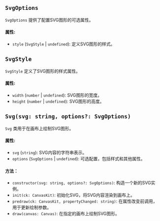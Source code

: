 ## `SvgOptions`

`SvgOptions` 提供了配置SVG图形的可选属性。

#### 属性:

- `style` (`SvgStyle` | `undefined`): 定义SVG图形的样式。

## `SvgStyle`

`SvgStyle` 定义了SVG图形的样式属性。

#### 属性:

- `width` (`number` | `undefined`): SVG图形的宽度。
- `height` (`number` | `undefined`): SVG图形的高度。

## `Svg(svg: string, options?: SvgOptions)`

`Svg` 类用于在画布上绘制SVG图形。

#### 属性:

- `svg` (`string`): SVG内容的字符串表示。
- `options` (`SvgOptions` | `undefined`): 可选配置，包括样式和其他属性。

#### 方法：

- `constructor(svg: string, options?: SvgOptions)`: 构造一个新的SVG实例。
- `init(ck: CanvasKit)`: 初始化SVG，将SVG内容渲染到画布上。
- `predraw(ck: CanvasKit, propertyChanged: string)`: 在属性改变前调用，用于更新绘制参数。
- `draw(canvas: Canvas)`: 在指定的画布上绘制SVG图形。
